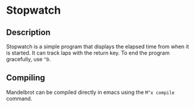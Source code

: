 Stopwatch
=========

Description
-----------
Stopwatch is a simple program that displays the elapsed time from when it is started. It can track laps with the return key. To end the program gracefully, use `^D`.

Compiling
---------
Mandelbrot can be compiled directly in emacs using the `M^x compile` command.

